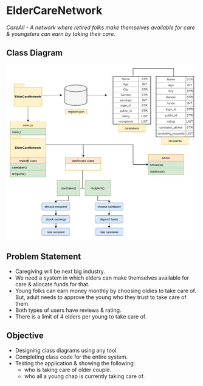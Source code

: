 ElderCareNetwork
================
*CareAll - A network where retired folks make themselves available for care & youngsters can earn by taking their care.*

## Class Diagram

![CareAll Class Diagram](https://github.com/asiffarhankhan/ElderCareNetwork/blob/master/class%20diagram.jpg)

## Problem Statement

* Caregiving will be next big industry.
* We need a system in which elders can make themselves available for care & allocate funds for that.
* Young folks can earn money monthly by choosing oldies to take care of. But, adult needs to approve the young who they trust to take care of them.
* Both types of users have reviews & rating.
* There is a limit of 4 elders per young to take care of.

## Objective

* Designing class diagrams using any tool.
* Completing class code for the entire system.
* Testing the application & showing the following:
  - who is taking care of older couple.
  - who all a young chap is currently taking care of.
